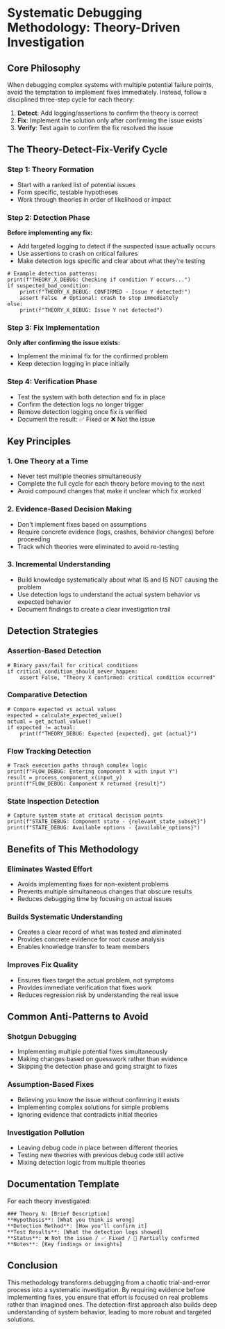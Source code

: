 # Systematic Debugging Methodology: Theory-Driven Investigation

## Core Philosophy

When debugging complex systems with multiple potential failure points, avoid the temptation to implement fixes immediately. Instead, follow a disciplined three-step cycle for each theory:

1. **Detect**: Add logging/assertions to confirm the theory is correct
2. **Fix**: Implement the solution only after confirming the issue exists  
3. **Verify**: Test again to confirm the fix resolved the issue

## The Theory-Detect-Fix-Verify Cycle

### Step 1: Theory Formation
- Start with a ranked list of potential issues
- Form specific, testable hypotheses
- Work through theories in order of likelihood or impact

### Step 2: Detection Phase
**Before implementing any fix:**
- Add targeted logging to detect if the suspected issue actually occurs
- Use assertions to crash on critical failures
- Make detection logs specific and clear about what they're testing

```
# Example detection patterns:
print(f"THEORY_X_DEBUG: Checking if condition Y occurs...")
if suspected_bad_condition:
    print(f"THEORY_X_DEBUG: CONFIRMED - Issue Y detected!")
    assert False  # Optional: crash to stop immediately
else:
    print(f"THEORY_X_DEBUG: Issue Y not detected")
```

### Step 3: Fix Implementation
**Only after confirming the issue exists:**
- Implement the minimal fix for the confirmed problem
- Keep detection logging in place initially

### Step 4: Verification Phase
- Test the system with both detection and fix in place
- Confirm the detection logs no longer trigger
- Remove detection logging once fix is verified
- Document the result: ✅ Fixed or ❌ Not the issue

## Key Principles

### 1. One Theory at a Time
- Never test multiple theories simultaneously
- Complete the full cycle for each theory before moving to the next
- Avoid compound changes that make it unclear which fix worked

### 2. Evidence-Based Decision Making
- Don't implement fixes based on assumptions
- Require concrete evidence (logs, crashes, behavior changes) before proceeding
- Track which theories were eliminated to avoid re-testing

### 3. Incremental Understanding
- Build knowledge systematically about what IS and IS NOT causing the problem
- Use detection logs to understand the actual system behavior vs expected behavior
- Document findings to create a clear investigation trail

## Detection Strategies

### Assertion-Based Detection
```
# Binary pass/fail for critical conditions
if critical_condition_should_never_happen:
    assert False, "Theory X confirmed: critical condition occurred"
```

### Comparative Detection  
```
# Compare expected vs actual values
expected = calculate_expected_value()
actual = get_actual_value()
if expected != actual:
    print(f"THEORY_DEBUG: Expected {expected}, got {actual}")
```

### Flow Tracking Detection
```
# Track execution paths through complex logic
print(f"FLOW_DEBUG: Entering component X with input Y")
result = process_component_x(input_y)
print(f"FLOW_DEBUG: Component X returned {result}")
```

### State Inspection Detection
```
# Capture system state at critical decision points
print(f"STATE_DEBUG: Component state - {relevant_state_subset}")
print(f"STATE_DEBUG: Available options - {available_options}")
```

## Benefits of This Methodology

### Eliminates Wasted Effort
- Avoids implementing fixes for non-existent problems
- Prevents multiple simultaneous changes that obscure results
- Reduces debugging time by focusing on actual issues

### Builds Systematic Understanding
- Creates a clear record of what was tested and eliminated
- Provides concrete evidence for root cause analysis
- Enables knowledge transfer to team members

### Improves Fix Quality
- Ensures fixes target the actual problem, not symptoms
- Provides immediate verification that fixes work
- Reduces regression risk by understanding the real issue

## Common Anti-Patterns to Avoid

### Shotgun Debugging
- Implementing multiple potential fixes simultaneously
- Making changes based on guesswork rather than evidence
- Skipping the detection phase and going straight to fixes

### Assumption-Based Fixes
- Believing you know the issue without confirming it exists
- Implementing complex solutions for simple problems
- Ignoring evidence that contradicts initial theories

### Investigation Pollution
- Leaving debug code in place between different theories
- Testing new theories with previous debug code still active
- Mixing detection logic from multiple theories

## Documentation Template

For each theory investigated:

```
### Theory N: [Brief Description]
**Hypothesis**: [What you think is wrong]
**Detection Method**: [How you'll confirm it]
**Test Results**: [What the detection logs showed]
**Status**: ❌ Not the issue / ✅ Fixed / 🔄 Partially confirmed
**Notes**: [Key findings or insights]
```

## Conclusion

This methodology transforms debugging from a chaotic trial-and-error process into a systematic investigation. By requiring evidence before implementing fixes, you ensure that effort is focused on real problems rather than imagined ones. The detection-first approach also builds deep understanding of system behavior, leading to more robust and targeted solutions.
